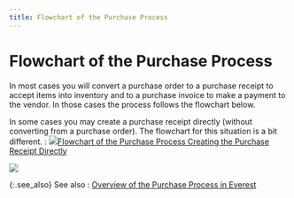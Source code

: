 ```yaml
---
title: Flowchart of the Purchase Process
---
```


# Flowchart of the Purchase Process


In most cases you will convert a purchase order to a purchase receipt  to accept items into inventory and to a purchase invoice to make a payment  to the vendor. In those cases the process follows the flowchart below.


In some cases you may create a purchase receipt directly (without converting  from a purchase order). The flowchart for this situation is a bit different.
: ![]({{site.pp_baseurl}}/img/lens.gif)[Flowchart  of the Purchase Process Creating the Purchase Receipt Directly]({{site.pp_baseurl}}/misc/flowchart_of_the_purchase_process_creating_pr_directly_pur.html)


![]({{site.pp_baseurl}}/img/purchase_process_flowchart_version_400_pur.jpg)


{:.see_also}
See also
: [Overview  of the Purchase Process in Everest]({{site.pp_baseurl}}/purc-proc/overview_of_the_purchase_process_in_everest.html)
